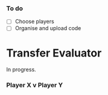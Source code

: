 ### To do
- [ ] Choose players
- [ ] Organise and upload code

# Transfer Evaluator
In progress.

### Player X v Player Y
